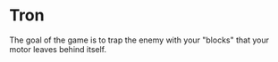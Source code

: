# Tron

The goal of the game is to trap the enemy with your "blocks" that your motor leaves behind itself. 
